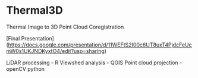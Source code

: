 # Thermal3D


Thermal Image to 3D Point Cloud Coregistration

[Final Presentation] (https://docs.google.com/presentation/d/11WEFtS2I00c6UT8uxT4PjdcFeUcmW0s1UKJNDKyxtO4/edit?usp=sharing)


LiDAR processing - R
Viewshed analysis - QGIS
Point cloud projection - openCV python



